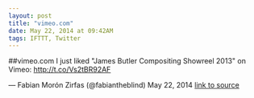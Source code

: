 ```yaml
---
layout: post
title: "vimeo.com"
date: May 22, 2014 at 09:42AM
tags: IFTTT, Twitter
---
```

##vimeo.com
I just liked &quot;James Butler Compositing Showreel 2013&quot; on Vimeo: http://t.co/Vs2tBR92AF

— Fabian Morón Zirfas (@fabiantheblind) May 22, 2014
[link to source](http://ift.tt/1i6Q4ez) 
